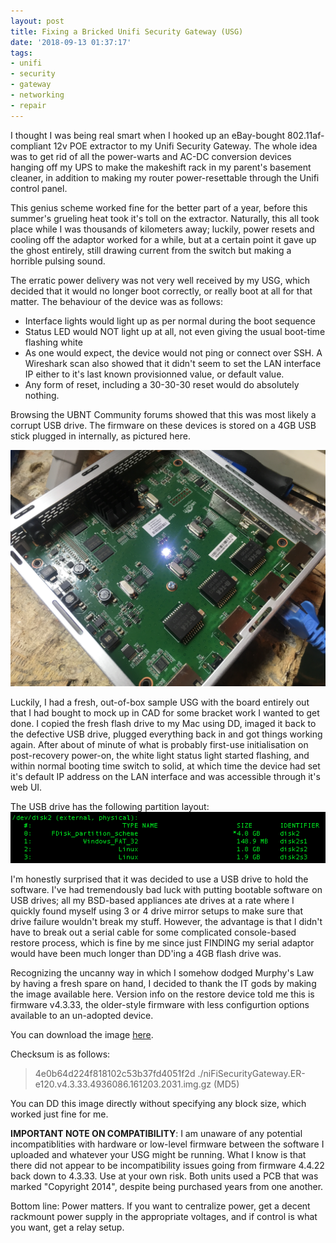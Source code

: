 ```yaml
---
layout: post
title: Fixing a Bricked Unifi Security Gateway (USG)
date: '2018-09-13 01:37:17'
tags:
- unifi
- security
- gateway
- networking
- repair
---
```


I thought I was being real smart when I hooked up an eBay-bought 802.11af-compliant 12v POE extractor to my Unifi Security Gateway. The whole idea was to get rid of all the power-warts and AC-DC conversion devices hanging off my UPS to make the makeshift rack in my parent's basement cleaner, in addition to making my router power-resettable through the Unifi control panel. 

This genius scheme worked fine for the better part of a year, before this summer's grueling heat took it's toll on the extractor. Naturally, this all took place while I was thousands of kilometers away; luckily, power resets and cooling off the adaptor worked for a while, but at a certain point it gave up the ghost entirely, still drawing current from the switch but making a horrible pulsing sound. 

The erratic power delivery was not very well received by my USG, which decided that it would no longer boot correctly, or really boot at all for that matter. The behaviour of the device was as follows:
* Interface lights would light up as per normal during the boot sequence
* Status LED would NOT light up at all, not even giving the usual boot-time flashing white
* As one would expect, the device would not ping or connect over SSH. A Wireshark scan also showed that it didn't seem to set the LAN interface IP either to it's last known provisionned value, or default value. 
* Any form of reset, including a 30-30-30 reset would do absolutely nothing.

Browsing the UBNT Community forums showed that this was most likely a corrupt USB drive. The firmware on these devices is stored on a 4GB USB stick plugged in internally, as pictured here. 

![IMG_2439](/content/images/2018/09/IMG_2439.JPG)

Luckily, I had a fresh, out-of-box sample USG with the board entirely out that I had bought to mock up in CAD for some bracket work I wanted to get done. I copied the fresh flash drive to my Mac using DD, imaged it back to the defective USB drive, plugged everything back in and got things working again. After about of minute of what is probably first-use initialisation on post-recovery power-on, the white light status light started flashing, and within normal booting time switch to solid, at which time the device had set it's default IP address on the LAN interface and was accessible through it's web UI. 

The USB drive has the following partition layout: 
![Unifi-USB-Drive](/content/images/2018/09/Unifi-USB-Drive.png)

I'm honestly surprised that it was decided to use a USB drive to hold the software. I've had tremendously bad luck with putting bootable software on USB drives; all my BSD-based appliances ate drives at a rate where I quickly found myself using 3 or 4 drive mirror setups to make sure that drive failure wouldn't break my stuff. However, the advantage is that I didn't have to break out a serial cable for some complicated console-based restore process, which is fine by me since just FINDING my serial adaptor would have been much longer than DD'ing a 4GB flash drive was. 

Recognizing the uncanny way in which I somehow dodged Murphy's Law by having a fresh spare on hand, I decided to thank the IT gods by making the image available here. Version info on the restore device told me this is firmware v4.3.33, the older-style firmware with less configurtion options available to an un-adopted device.

You can download the image [here](https://drive.google.com/file/d/1VuwwXWYIYRvwOcTyZGs2Xw2k3XIhgifA/view?usp=sharing).

Checksum is as follows: 

> 4e0b64d224f818102c53b37fd4051f2d  ./niFiSecurityGateway.ER-e120.v4.3.33.4936086.161203.2031.img.gz (MD5)

You can DD this image directly without specifying any block size, which worked just fine for me.

**IMPORTANT NOTE ON COMPATIBILITY**: I am unaware of any potential incompatiblities with hardware or low-level firmware between the software I uploaded and whatever your USG might be running. What I know is that there did not appear to be incompatibility issues going from firmware 4.4.22 back down to 4.3.33. Use at your own risk. Both units used a PCB that was marked "Copyright 2014", despite being purchased years from one another. 

Bottom line: Power matters. If you want to centralize power, get a decent rackmount power supply in the appropriate voltages, and if control is what you want, get a relay setup. 
